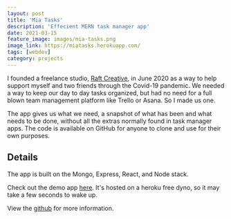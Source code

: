 ```yaml
---
layout: post
title: 'Mia Tasks'
description: 'Effecient MERN task manager app'
date: 2021-03-15
feature_image: images/mia-tasks.png
image_link: https://miatasks.herokuapp.com/
tags: [webdev]
category: projects
---
```


I founded a freelance studio, [Raft Creative](https://www.raftcreative.com), in June 2020 as a way to help support myself and two friends through the Covid-19 pandemic. We needed a way to keep our day to day tasks organized, but had no need for a full blown team management platform like Trello or Asana. So I made us one.

The app gives us what we need, a snapshot of what has been and what needs to be done, without all the extras normally found in task manager apps. The code is available on GitHub for anyone to clone and use for their own purposes.

## Details

The app is built on the Mongo, Express, React, and Node stack.

Check out the demo app [here](https://miatasks.herokuapp.com/).
It's hosted on a heroku free dyno, so it may take a few seconds to wake up.

View the [github](https://github.com/sphen/mia-tasks) for more information.
